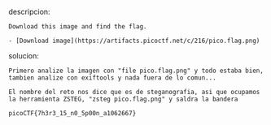 descripcion:
	
	Download this image and find the flag.

	- [Download image](https://artifacts.picoctf.net/c/216/pico.flag.png)

solucion:

	Primero analize la imagen con "file pico.flag.png" y todo estaba bien, tambien analize con exiftools y nada fuera de lo comun...

	El nombre del reto nos dice que es de steganografia, asi que ocupamos la herramienta ZSTEG, "zsteg pico.flag.png" y saldra la bandera

	picoCTF{7h3r3_15_n0_5p00n_a1062667}